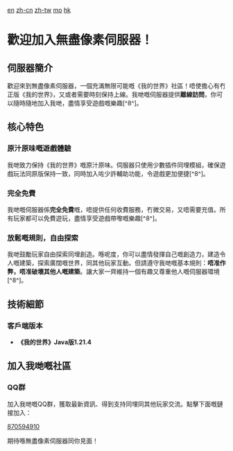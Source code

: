 [en](README-en.md) [zh-cn](README-zh-cn.md) [zh-tw](README-zh-tw.md) [mo](README-zh-mo.md) [hk](README-zh-hk.md)

# 歡迎加入無盡像素伺服器！

## 伺服器簡介
歡迎來到無盡像素伺服器，一個充滿無限可能嘅《我的世界》社區！唔使擔心有冇正版《我的世界》，又或者需要時刻保持上線。我哋嘅伺服器提供**離線訪問**，你可以隨時隨地加入我哋，盡情享受遊戲嘅樂趣[^8^]。

## 核心特色

### 原汁原味嘅遊戲體驗
我哋致力保持《我的世界》嘅原汁原味。伺服器只使用少數插件同埋模組，確保遊戲玩法同原版保持一致，同時加入咗少許輔助功能，令遊戲更加便捷[^8^]。

### 完全免費
我哋嘅伺服器係**完全免費**嘅，唔提供任何收費服務，冇微交易，又唔需要充值。所有玩家都可以免費遊玩，盡情享受遊戲帶嚟嘅樂趣[^8^]。

### 放鬆嘅規則，自由探索
我哋鼓勵玩家自由探索同埋創造。喺呢度，你可以盡情發揮自己嘅創造力，建造令人嘅建築，探索廣闊嘅世界，同其他玩家互動。但請遵守我哋嘅基本規則：**唔准作弊，唔准破壞其他人嘅建築**。讓大家一齊維持一個有趣又尊重他人嘅伺服器環境[^8^]。

## 技術細節

### 客戶端版本
- **《我的世界》Java版1.21.4**

## 加入我哋嘅社區

### QQ群
加入我哋嘅QQ群，獲取最新資訊、得到支持同埋同其他玩家交流。點擊下面嘅鏈接加入：

[870594910](https://qm.qq.com/q/QomvgjLMY2)

期待喺無盡像素伺服器同你見面！
